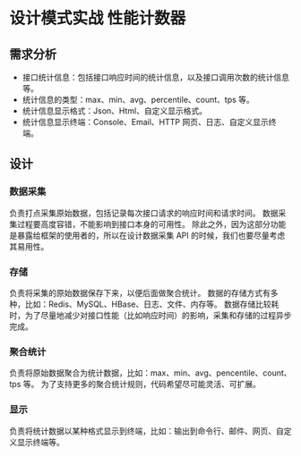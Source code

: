 # 设计模式实战 性能计数器

## 需求分析

- 接口统计信息：包括接口响应时间的统计信息，以及接口调用次数的统计信息等。
- 统计信息的类型：max、min、avg、percentile、count、tps 等。
- 统计信息显示格式：Json、Html、自定义显示格式。
- 统计信息显示终端：Console、Email、HTTP 网页、日志、自定义显示终端。
## 设计

### 数据采集
负责打点采集原始数据，包括记录每次接口请求的响应时间和请求时间。
数据采集过程要高度容错，不能影响到接口本身的可用性。
除此之外，因为这部分功能是暴露给框架的使用者的，所以在设计数据采集 API 的时候，我们也要尽量考虑其易用性。
### 存储
负责将采集的原始数据保存下来，以便后面做聚合统计。
数据的存储方式有多种，比如：Redis、MySQL、HBase、日志、文件、内存等。
数据存储比较耗时，为了尽量地减少对接口性能（比如响应时间）的影响，采集和存储的过程异步完成。
### 聚合统计
负责将原始数据聚合为统计数据，比如：max、min、avg、pencentile、count、tps 等。
为了支持更多的聚合统计规则，代码希望尽可能灵活、可扩展。
### 显示
负责将统计数据以某种格式显示到终端，比如：输出到命令行、邮件、网页、自定义显示终端等。
